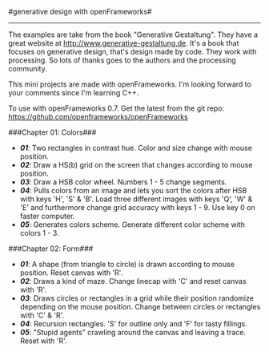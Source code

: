 #generative design with openFrameworks#
* * *

The examples are take from the book "Generative Gestaltung". They have a great website at http://www.generative-gestaltung.de. It's a book that focuses on generative design, that's design made by code. They work with processing. So lots of thanks goes to the authors and the processing community.

This mini projects are made with openFrameworks. I'm looking forward to your comments since I'm learning C++.

To use with openFrameworks 0.7. Get the latest from the git repo: https://github.com/openframeworks/openFrameworks

###Chapter 01: Colors###

- *__01__*: Two rectangles in contrast hue. Color and size change with mouse position.
- *__02__*: Draw a HS(b) grid on the screen that changes according to mouse position.
- *__03__*: Draw a HSB color wheel. Numbers 1 - 5 change segments.
- *__04__*: Pulls colors from an image and lets you sort the colors after HSB with keys 'H', 'S' & 'B'. Load three different images with keys 'Q', 'W' & 'E' and furthermore change grid accuracy with keys 1 - 9. Use key 0 on faster computer.
- *__05__*: Generates colors scheme. Generate different color scheme with colors 1 - 3.


###Chapter 02: Form###

- *__01__*: A shape (from triangle to circle) is drawn according to mouse position. Reset canvas with 'R'.
- *__02__*: Draws a kind of maze. Change linecap with 'C' and reset canvas with 'R'.
- *__03__*: Draws circles or rectangles in a grid while their position randomize depending on the mouse position. Change between circles or rectangles with 'C' & 'R'.
- *__04__*: Recursion rectangles. 'S' for outline only and 'F' for tasty fillings.
- *__05__*: "Stupid agents" crawling around the canvas and leaving a trace. Reset with 'R'.
